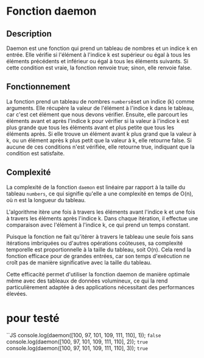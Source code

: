 
# Fonction daemon

## Description

Daemon est une fonction qui prend un tableau de nombres et un indice k en entrée. Elle vérifie si l'élément à l'indice k est supérieur ou égal à tous les éléments précédents et inférieur ou égal à tous les éléments suivants. Si cette condition est vraie, la fonction renvoie true; sinon, elle renvoie false.

## Fonctionnement 

La fonction prend un tableau de nombres `numbers`èset un indice (k) comme arguments.
Elle récupère la valeur de l'élément à l'indice k dans le tableau, car c'est cet élément que nous devons vérifier.
Ensuite, elle parcourt les éléments avant et après l'indice k pour vérifier si la valeur à l'indice k est plus grande que tous les éléments avant et plus petite que tous les éléments après.
Si elle trouve un élément avant k plus grand que la valeur à k, ou un élément après k plus petit que la valeur à k, elle retourne false.
Si aucune de ces conditions n'est vérifiée, elle retourne true, indiquant que la condition est satisfaite.


## Complexité 

La complexité de la fonction `daemon` est linéaire par rapport à la taille du tableau `numbers`, ce qui signifie qu'elle a une complexité en temps de O(n), où n est la longueur du tableau.

L'algorithme itère une fois à travers les éléments avant l'indice k et une fois à travers les éléments après l'indice k. Dans chaque itération, il effectue une comparaison avec l'élément à l'indice k, ce qui prend un temps constant.

Puisque la fonction ne fait qu'itérer à travers le tableau une seule fois sans itérations imbriquées ou d'autres opérations coûteuses, sa complexité temporelle est proportionnelle à la taille du tableau, soit O(n). Cela rend la fonction efficace pour de grandes entrées, car son temps d'exécution ne croît pas de manière significative avec la taille du tableau.

Cette efficacité permet d'utiliser la fonction daemon de manière optimale même avec des tableaux de données volumineux, ce qui la rend particulièrement adaptée à des applications nécessitant des performances élevées.

# pour testé 
``JS
console.log(daemon([100, 97, 101, 109, 111, 110], 1)); `false`
console.log(daemon([100, 97, 101, 109, 111, 110], 2)); `true`
console.log(daemon([100, 97, 101, 109, 111, 110], 3)); `true`